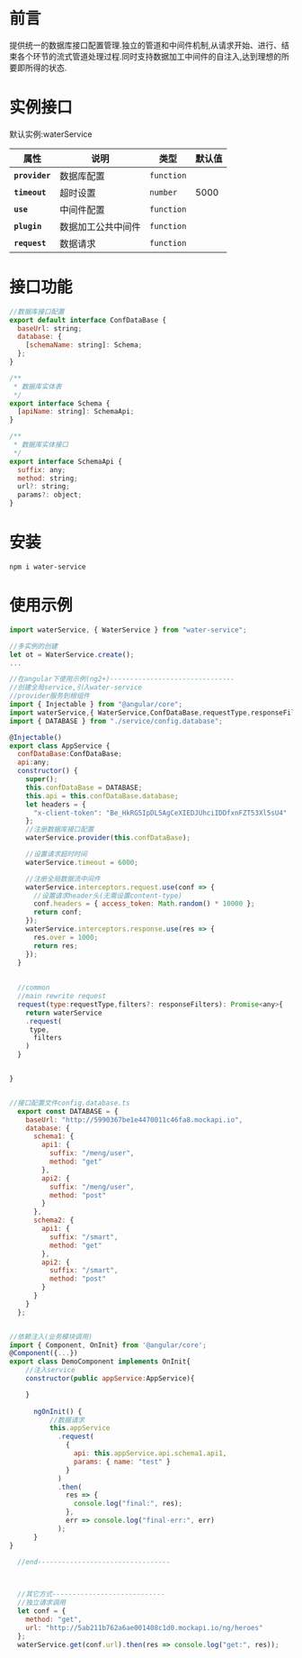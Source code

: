 # 前言
提供统一的数据库接口配置管理.独立的管道和中间件机制,从请求开始、进行、结束各个环节的流式管道处理过程.同时支持数据加工中间件的自注入,达到理想的所要即所得的状态.

# 实例接口
默认实例:waterService

| 属性           | 说明               | 类型       | 默认值 |
| -------------- | ------------------ | ---------- | ------ |
| **`provider`** | 数据库配置         | `function` |        |
| **`timeout`**  | 超时设置           | `number`   | 5000   |
| **`use`**      | 中间件配置         | `function` |        |
| **`plugin`**   | 数据加工公共中间件 | `function` |        |
| **`request`**  | 数据请求           | `function` |        |

# 接口功能
```js
//数据库接口配置
export default interface ConfDataBase {
  baseUrl: string;
  database: {
    [schemaName: string]: Schema;
  };
}

/**
 * 数据库实体表
 */
export interface Schema {
  [apiName: string]: SchemaApi;
}

/**
 * 数据库实体接口
 */
export interface SchemaApi {
  suffix: any;
  method: string;
  url?: string;
  params?: object;
}


```
# 安装

```npm
npm i water-service
```
# 使用示例

```js
import waterService, { WaterService } from "water-service";

//多实例的创建
let ot = WaterService.create();
...

//在angular下使用示例(ng2+)-------------------------------
//创建全局service,引入water-service
//provider服务到根组件
import { Injectable } from "@angular/core";
import waterService,{ WaterService,ConfDataBase,requestType,responseFilters } from "water-service";
import { DATABASE } from "./service/config.database";

@Injectable()
export class AppService {
  confDataBase:ConfDataBase;
  api:any;
  constructor() {
    super();
    this.confDataBase = DATABASE;
    this.api = this.confDataBase.database;
    let headers = {
      "x-client-token": "Be_HkRG5IpDL5AgCeXIEDJUhciIDDfxnFZT53Xl5sU4"
    };
    //注册数据库接口配置
    waterService.provider(this.confDataBase);

    //设置请求超时时间
    waterService.timeout = 6000;

    //注册全局数据流中间件
    waterService.interceptors.request.use(conf => {
      //设置请求header头(无需设置content-type)
      conf.headers = { access_token: Math.random() * 10000 };
      return conf;
    });
    waterService.interceptors.response.use(res => {
      res.over = 1000;
      return res;
    });
  }
  
  
  //common
  //main rewrite request
  request(type:requestType,filters?: responseFilters): Promise<any>{
    return waterService
    .request(
     type,
      filters
    )
  }


}


//接口配置文件config.database.ts
  export const DATABASE = {
    baseUrl: "http://5990367be1e4470011c46fa8.mockapi.io",
    database: {
      schema1: {
        api1: {
          suffix: "/meng/user",
          method: "get"
        },
        api2: {
          suffix: "/meng/user",
          method: "post"
        }
      },
      schema2: {
        api1: {
          suffix: "/smart",
          method: "get"
        },
        api2: {
          suffix: "/smart",
          method: "post"
        }
      }
    }
  };


//依赖注入(业务模块调用)
import { Component, OnInit} from '@angular/core';
@Component({...})
export class DemoComponent implements OnInit{
    //注入service
    constructor(public appService:AppService){

    }
    
      ngOnInit() {
          //数据请求
          this.appService
            .request(
              { 
                api: this.appService.api.schema1.api1,
                params: { name: "test" } 
              }
            )
            .then(
              res => {
                console.log("final:", res);
              },
              err => console.log("final-err:", err)
            );
      }
}

  //end---------------------------------


    
  //其它方式---------------------------- 
  //独立请求调用  
  let conf = {
    method: "get",
    url: "http://5ab211b762a6ae001408c1d0.mockapi.io/ng/heroes"
  };
  waterService.get(conf.url).then(res => console.log("get:", res));


```